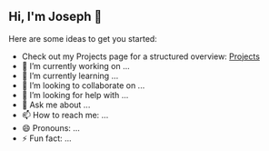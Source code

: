 ## Hi, I'm Joseph 👋


Here are some ideas to get you started:

- Check out my Projects page for a structured overview:
  [Projects](https://github.com/JosephEnd?tab=projects)
- 🔭 I’m currently working on ...
- 🌱 I’m currently learning ...
- 👯 I’m looking to collaborate on ...
- 🤔 I’m looking for help with ...
- 💬 Ask me about ...
- 📫 How to reach me: ...
- 😄 Pronouns: ...
- ⚡ Fun fact: ...

